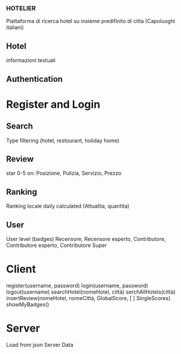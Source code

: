 ### HOTELIER

Piattaforma di ricerca hotel su insieme predifinito di citta (Capoluoghi italiani)

## Hotel

informazioni testuali

## Authentication

# Register and Login

## Search

Type filtering (hotel, restourant, holiday home)

## Review

star 0-5 on: Posizione, Pulizia, Servizio, Prezzo

## Ranking

Ranking locale daily calculated
(Attualita, quantita)

## User

User level (badges)
Recensore, Recensore esperto, Contributore, Contributore
esperto, Contributore Super

# Client

register(username, password)
login(username, password)
logout(username)
searchHotel(nomeHotel, città)
serchAllHotels(città)
insertReview(nomeHotel, nomeCittà, GlobalScore, [ ] SingleScores)
showMyBadges()

# Server

Load from json Server Data
